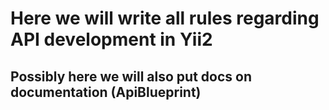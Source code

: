 # Here we will write all rules regarding API development in Yii2
## Possibly here we will also put docs on documentation (ApiBlueprint) 
